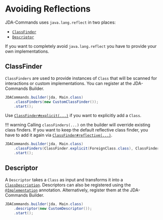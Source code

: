 # Avoiding Reflections
JDA-Commands uses `java.lang.reflect` in two places:

- [`ClassFinder`](https://kaktushose.github.io/jda-commands/javadocs/latest/jda.commands/com/github/kaktushose/jda/commands/definitions/description/ClassFinder.html)
- [`Descriptor`](https://kaktushose.github.io/jda-commands/javadocs/latest/jda.commands/com/github/kaktushose/jda/commands/definitions/description/Descriptor.html)

If you want to completely avoid `java.lang.reflect` you have to provide your own implementations.

## ClassFinder
`ClassFinders` are used to provide instances of `Class` that will be scanned for interactions or custom implementations. 
You can register at the JDA-Commands Builder.

```java
JDACommands.builder(jda, Main.class)
    .classFinders(new CustomClassFinder());
    .start();
```

Use [`ClassFinder#explicit(...)`](https://kaktushose.github.io/jda-commands/javadocs/latest/jda.commands/com/github/kaktushose/jda/commands/definitions/description/ClassFinder.html#explicit(java.lang.Class...))
if you want to explicitly add a `Class`. 

!!! warning
    Calling `classFinders(...)` on the builder will override existing class finders. If you want to keep the default 
    reflective class finder, you have to add it again via [`ClassFinder#reflective(...)`](https://kaktushose.github.io/jda-commands/javadocs/latest/jda.commands/com/github/kaktushose/jda/commands/definitions/description/ClassFinder.html#reflective(java.lang.Class,java.lang.String...)). 

```java
JDACommands.builder(jda, Main.class)
    .classFinders(ClassFinder.explicit(ForeignClass.class), ClassFinder.reflective(Main.class, "com.package"));
    .start();
```

## Descriptor
A `Descriptor` takes a `Class` as input and transforms it into a [`ClassDescription`](https://kaktushose.github.io/jda-commands/javadocs/latest/jda.commands/com/github/kaktushose/jda/commands/definitions/description/ClassDescription.html).
Descriptors can also be registered using the [`@Implementation`](https://kaktushose.github.io/jda-commands/javadocs/latest/io.github.kaktushose.jda.commands.extension.guice/com/github/kaktushose/jda/commands/guice/Implementation.html)
annotation. Alternatively, register them at the JDA-Commands Builder.

```java
JDACommands.builder(jda, Main.class)
    .descriptor(new CustomDescriptor());
    .start();
```